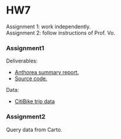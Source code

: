 # HW7
Assignment 1: work independently.                      
Assignment 2: follow instructions of Prof. Vo.

### Assignment1
Deliverables:
* [Anthorea summary report.](https://www.authorea.com/210978/kIoBNHKBGmr6__th1zENjg)
* [Source code.](https://github.com/lingyielia/PUI2017_lz1714/blob/master/HW7_lz1714/Assignment1.ipynb)

Data:
* [CitiBike trip data](https://s3.amazonaws.com/tripdata/index.html)

### Assignment2
Query data from Carto.
